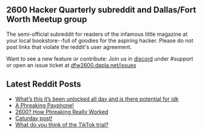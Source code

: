## 2600 Hacker Quarterly subreddit and Dallas/Fort Worth Meetup group
The semi-official subreddit for readers of the infamous little magazine at your local bookstore--full of goodies for the aspiring hacker. Please do not post links that violate the reddit's user agreement.

Want to see a new feature or contribute: 
Join us in [discord](https://dfw2600.dapla.net/chat) under #support or open an issue ticket at [dfw2600.dapla.net/issues](https://dfw2600.dapla.net/issues)

## Latest Reddit Posts
<!-- BLOG-POST-LIST:START -->
- [What’s this it’s been unlocked all day and is there potential for idk](https://www.reddit.com/r/2600/comments/122spix/whats_this_its_been_unlocked_all_day_and_is_there/)
- [A Phreaking Payphone!](https://www.reddit.com/r/2600/comments/122q3eu/a_phreaking_payphone/)
- [2600? How Phreaking Really Worked](https://www.reddit.com/r/2600/comments/122p3ot/2600_how_phreaking_really_worked/)
- [Caturday post!](https://www.reddit.com/r/2600/comments/122d4mq/caturday_post/)
- [What do you think of the TikTok trial?](https://www.reddit.com/r/2600/comments/120b34p/what_do_you_think_of_the_tiktok_trial/)
<!-- BLOG-POST-LIST:END -->
